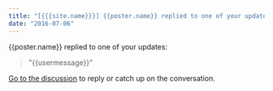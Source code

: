 ```yaml
---
title: "[{{{site.name}}}] {{poster.name}} replied to one of your updates"
date: "2016-07-06"
---
```


{{poster.name}} replied to one of your updates:

> "{{usermessage}}"

[Go to the discussion]({{{thread.url}}}) to reply or catch up on the conversation.
